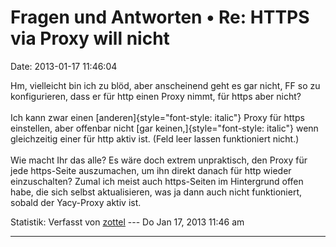 Fragen und Antworten • Re: HTTPS via Proxy will nicht
=====================================================

Date: 2013-01-17 11:46:04

Hm, vielleicht bin ich zu blöd, aber anscheinend geht es gar nicht, FF
so zu konfigurieren, dass er für http einen Proxy nimmt, für https aber
nicht?\
\
Ich kann zwar einen [anderen]{style="font-style: italic"} Proxy für
https einstellen, aber offenbar nicht [gar
keinen,]{style="font-style: italic"} wenn gleichzeitig einer für http
aktiv ist. (Feld leer lassen funktioniert nicht.)\
\
Wie macht Ihr das alle? Es wäre doch extrem unpraktisch, den Proxy für
jede https-Seite auszumachen, um ihn direkt danach für http wieder
einzuschalten? Zumal ich meist auch https-Seiten im Hintergrund offen
habe, die sich selbst aktualisieren, was ja dann auch nicht
funktioniert, sobald der Yacy-Proxy aktiv ist.

Statistik: Verfasst von
[zottel](http://forum.yacy-websuche.de/memberlist.php?mode=viewprofile&u=8868)
--- Do Jan 17, 2013 11:46 am

------------------------------------------------------------------------
